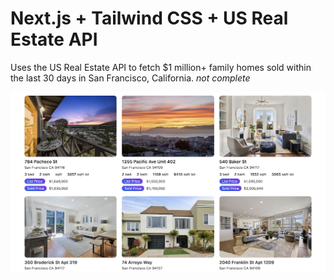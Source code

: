 # Next.js + Tailwind CSS + US Real Estate API

Uses the US Real Estate API to fetch $1 million+ family homes sold within the last 30 days in San Francisco, California. 
_not complete_

![homez-screenshot](https://raw.githubusercontent.com/soyarnold/homez/main/homez-preview.png)
